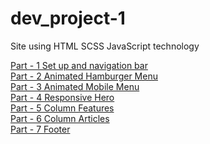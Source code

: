 # dev_project-1
Site using HTML SCSS JavaScript technology

[Part - 1 Set up and navigation bar](/README/Part_1/README.md)<br>
[Part - 2 Animated Hamburger Menu](/README/Part_2/README.md)<br>
[Part - 3 Animated Mobile Menu](/README/Part_3/README.md)<br>
[Part - 4 Responsive Hero](/README/Part_4/README.md)<br>
[Part - 5 Column Features](/README/Part_5/README.md)<br>
[Part - 6 Column Articles](/README/Part_6/README.md)<br>
[Part - 7 Footer](/README/Part_7/README.md)<br>
